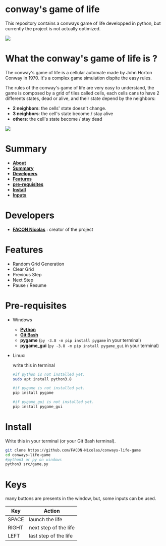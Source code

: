 # conway's game of life

This repository contains a conways game of life developped in python, but currently the project is not actually optimized.

![](https://github.com/FACON-Nicolas/FACON-Nicolas/raw/main/resources/conways-py.gif)

#

# What the conway's game of life is ?

The conway's game of life is a cellular automate made by John Horton Conway in 1970. It's a complex game simulation dispite the easy rules.

The rules of the conway's game of life are very easy to understand, the game is composed by a grid of tiles called cells, each cells cans to have 2 differents states, dead or alive, and their state depend by the neighbors:

- **2 neighbors**: the cells' state doesn't change.
- **3 neighbors**: the cell's state become / stay alive
- **others**: the cell's state become / stay dead

![](https://www.researchgate.net/publication/339605473/figure/fig5/AS:869062565437443@1584212070801/Rules-of-Conways-Game-of-Life.png)

#

# Summary

* **[About](#What-the-conways-game-of-life-is)**
* **[Summary](#Summary)**
* **[Developers](#Developers)**
* **[Features](#Features)**
* **[pre-requisites](#Pre-requisites)**
* **[Install](#Install)**
* **[Inputs](#Inputs)**

#

# Developers

 * **[FACON Nicolas](www.github.com/FACON-Nicolas)** : creator of the project

#

# Features

+ Random Grid Generation
+ Clear Grid
+ Previous Step
+ Next Step
+ Pause / Resume

#

# Pre-requisites 

+ Windows
    - **[Python](https://www.python.org/downloads/)**
    - **[Git Bash](https://gitforwindows.org/)**
    - **pygame** (``py -3.8 -m pip install pygame`` in your terminal)
    - **pygame_gui** (``py -3.8 -m pip install pygame_gui`` in your terminal)

 + Linux:
 
    write this in terminal 
    ```sh
    #if python is not installed yet.
    sudo apt install python3.8

    #if pygame is not installed yet.
    pip install pygame

    #if pygame_gui is not installed yet.
    pip install pygame_gui
    ```

# 

# Install 

Write this in your terminal (or your Git Bash terminal).

```sh
git clone https://github.com/FACON-Nicolas/conways-life-game
cd conways-life-game
#python3 or py on windows
python3 src/game.py
```

#

# Keys
<p>many buttons are presents in the window, but, some inputs can be used.</p>

| Key | Action |
|-----|--------|
| SPACE | launch the life |
| RIGHT | next step of the life |
| LEFT | last step of the life |

